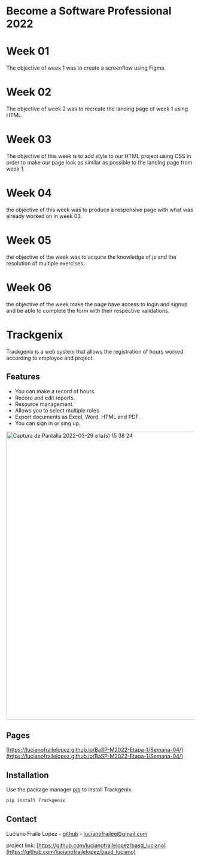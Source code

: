 # Become a Software Professional 2022

# Week 01

The objective of week 1 was to create a screenflow using Figma.

# Week 02

The objective of week 2 was to recreate the landing page of week 1 using HTML.

# Week 03

The objective of this week is to add style to our HTML project using CSS in order to make our page look as similar as possible to the landing page from week 1.

# Week 04

the objective of this week was to produce a responsive page with what was already worked on in week 03.

# Week 05

the objective of the week was to acquire the knowledge of js and the resolution of multiple exercises.

# Week 06

the objective of the week make the page have access to login and signup and be able to complete the form with their respective validations.

# Trackgenix

Trackgenix is a web system that allows the registration of hours worked according to employee and project.

## Features

- You can make a record of hours.
- Record and edit reports.
- Resource management.
- Allows you to select multiple roles.
- Export documents as Excel, Word, HTML and PDF.
- You can sign in or sing up.

<img width="768" alt="Captura de Pantalla 2022-03-29 a la(s) 15 38 24" src="https://user-images.githubusercontent.com/94138652/160681961-b8dd11c3-0f84-4e1e-890c-81ca552d4c7c.png">

## Pages

[https://lucianofrailelopez.github.io/BaSP-M2022-Etapa-1/Semana-04/](https://lucianofrailelopez.github.io/BaSP-M2022-Etapa-1/Semana-04/)

## Installation

Use the package manager [pip](https://pip.pypa.io/en/stable/) to install Trackgenix.

```bash
pip install Trackgenix
```
## Contact

Luciano Fraile Lopez - [github](https://github.com/lucianofrailelopez) - lucianofrailee@gmail.com

project link: [https://github.com/lucianofrailelopez/basd_luciano](https://github.com/lucianofrailelopez/basd_luciano)